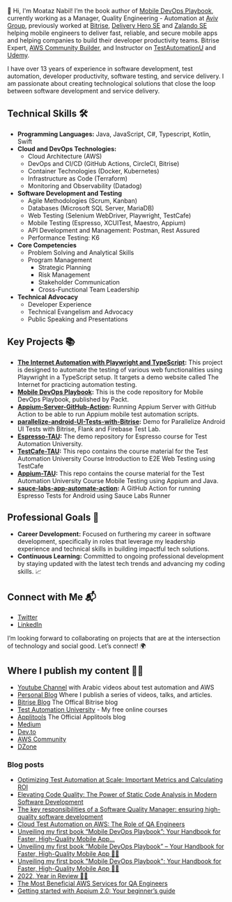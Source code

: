 👋 Hi, I'm Moataz Nabil! I’m the book author of [Mobile DevOps Playbook](https://www.amazon.com/Mobile-DevOps-Playbook-accelerating-high-quality/dp/1803242558/ref=sr_1_1?keywords=9781803242552&qid=1680253844&sr=8-1), currently working as a Manager, Quality Engineering - Automation at [Aviv Group](https://www.aviv-group.com/),  previously worked at [Bitrise](https://bitrise.io/), [Delivery Hero SE](https://www.deliveryhero.com/) and [Zalando SE](https://www.zalando.de/) helping mobile engineers to deliver fast, reliable, and secure mobile apps and helping companies to build their developer productivity teams. Bitrise Expert, [AWS Community Builder](https://aws.amazon.com/developer/community/community-builders/community-builders-directory/?cb-cards.sort-by=item.additionalFields.cbName&cb-cards.sort-order=asc&awsf.builder-category=*all&awsf.location=*all&awsf.year=*all&cb-cards.q=moataz&cb-cards.q_operator=AND), and Instructor on [TestAutomationU](https://testautomationu.applitools.com/instructors/moataz_nabil.html) and [Udemy](https://www.udemy.com/course/selenium-webdriver-from-foundation-to-framework-in-arabic/?referralCode=070F61E78CBA6A4AD2D3).

I have over 13 years of experience in software development, test automation, developer productivity, software testing, and service delivery. I am passionate about creating technological solutions that close the loop between software development and service delivery. 

## Technical Skills 🛠️
- **Programming Languages:** Java, JavaScript, C#, Typescript, Kotlin, Swift
- **Cloud and DevOps Technologies:**
  - Cloud Architecture (AWS)
  - DevOps and CI/CD (GitHub Actions, CircleCI, Bitrise)
  - Container Technologies (Docker, Kubernetes)
  - Infrastructure as Code (Terraform)
  - Monitoring and Observability (Datadog)
- **Software Development and Testing**
  - Agile Methodologies (Scrum, Kanban)
  - Databases (Microsoft SQL Server, MariaDB)
  - Web Testing (Selenium WebDriver, Playwright, TestCafe)
  - Mobile Testing (Espresso, XCUITest, Maestro, Appium)
  - API Development and Management: Postman, Rest Assured
  - Performance Testing: K6
- **Core Competencies**
  - Problem Solving and Analytical Skills
  - Program Management
    - Strategic Planning
    - Risk Management
    - Stakeholder Communication
    - Cross-Functional Team Leadership
- **Technical Advocacy**
  - Developer Experience
  - Technical Evangelism and Advocacy
  - Public Speaking and Presentations

## Key Projects 📚
- **[The Internet Automation with Playwright and TypeScript](https://github.com/moatazeldebsy/the-internet-automation-playwright-typescript):** This project is designed to automate the testing of various web functionalities using Playwright in a TypeScript setup. It targets a demo website called The Internet for practicing automation testing.
- **[Mobile DevOps Playbook](https://github.com/moatazeldebsy/Mobile-DevOps-Playbook):** This is the code repository for Mobile DevOps Playbook, published by Packt.
- **[Appium-Server-GitHub-Action](https://github.com/moatazeldebsy/Appium-Server-GitHub-Action):** Running Appium Server with GitHub Action to be able to run Appium mobile test automation scripts.
- **[parallelize-android-UI-Tests-with-Bitrise](https://github.com/moatazeldebsy/parallelize-android-UI-Tests-with-Bitrise):** Demo for Parallelize Android UI Tests with Bitrise, Flank and Firebase Test Lab.
- **[Espresso-TAU](https://github.com/moatazeldebsy/Espresso-TAU):** The demo repository for Espresso course for Test Automation University.
- **[TestCafe-TAU](https://github.com/moatazeldebsy/TestCafe-TAU):** This repo contains the course material for the Test Automation University Course Introduction to E2E Web Testing using TestCafe
- **[Appium-TAU](https://github.com/moatazeldebsy/Appium-TAU):** This repo contains the course material for the Test Automation University Course Mobile Testing using Appium and Java.
- **[sauce-labs-app-automate-action](https://github.com/moatazeldebsy/sauce-labs-app-automate-action):** A GitHub Action for running Espresso Tests for Android using Sauce Labs Runner

## Professional Goals 🚀
- **Career Development:** Focused on furthering my career in software development, specifically in roles that leverage my leadership experience and technical skills in building impactful tech solutions.
- **Continuous Learning:** Committed to ongoing professional development by staying updated with the latest tech trends and advancing my coding skills. 📈

## Connect with Me 📬
- [Twitter](https://twitter.com/Moatazeldebsy)
- [LinkedIn](https://www.linkedin.com/in/moataz-nabil/)

I’m looking forward to collaborating on projects that are at the intersection of technology and social good. Let’s connect! 🌍

## Where I publish my content ✍🏻 
- [Youtube Channel](https://www.youtube.com/c/MoatazNabil01) with Arabic videos about test automation and AWS
- [Personal Blog](https://moataznabil.blog/) Where I publish a series of videos, talks, and articles.
- [Bitrise Blog](https://blog.bitrise.io/author/moataz-nabil) The Offical Bitrise blog
- [Test Automation University](https://testautomationu.applitools.com/instructors/moataz_nabil.html) - My free online courses
- [Applitools](https://applitools.com/blog/author/moataznabil/) The Official Applitools blog 
- [Medium](http://moatazeldebsy.medium.com/)
- [Dev.to](https://dev.to/moataznabil)
- [AWS Community](https://community.aws/@moataz)
- [DZone](https://dzone.com/users/3017444/moataznabil.html)

### Blog posts
<!-- BLOG-POST-LIST:START -->
- [Optimizing Test Automation at Scale: Important Metrics and Calculating ROI](https://moatazeldebsy.medium.com/optimizing-test-automation-at-scale-important-metrics-and-calculating-roi-553c2ff66edb?source=rss-22507dab7991------2)
- [Elevating Code Quality: The Power of Static Code Analysis in Modern Software Development](https://medium.com/aviv-product-tech-blog/elevating-code-quality-the-power-of-static-code-analysis-in-modern-software-development-e0316e303afb?source=rss-22507dab7991------2)
- [The key responsibilities of a Software Quality Manager: ensuring high-quality software development](https://dev.to/moataznabil/the-key-responsibilities-of-a-software-quality-manager-ensuring-high-quality-software-development-3a9f)
- [Cloud Test Automation on AWS: The Role of QA Engineers](https://dev.to/aws-builders/cloud-test-automation-on-aws-the-role-of-qa-engineers-4j23)
- [Unveiling my first book “Mobile DevOps Playbook”: Your Handbook for Faster, High-Quality Mobile App…](https://moatazeldebsy.medium.com/unveiling-my-first-book-mobile-devops-playbook-your-handbook-for-faster-high-quality-mobile-app-19affc21ebfa?source=rss-22507dab7991------2)
- [Unveiling my first book “Mobile DevOps Playbook” – Your Handbook for Faster, High-Quality Mobile App 📱🚀](https://moataznabil.blog/2023/04/27/unveiling-my-first-book-mobile-devops-playbook-your-handbook-for-faster-high-quality-mobile-app-%f0%9f%93%b1%f0%9f%9a%80/)
- [Unveiling my first book &quot;Mobile DevOps Playbook&quot;: Your Handbook for Faster, High-Quality Mobile App 📱🚀](https://dev.to/moataznabil/unveiling-my-first-book-mobile-devops-playbook-your-handbook-for-faster-high-quality-mobile-app-28m3)
- [2022, Year in Review 🙌🏻](https://moataznabil.blog/2022/12/28/2022-year-in-review-%f0%9f%99%8c%f0%9f%8f%bb/)
- [The Most Beneficial AWS Services for QA Engineers](https://dev.to/aws-builders/the-most-beneficial-aws-services-for-qa-engineers-40f7)
- [Getting started with Appium 2.0: Your beginner’s guide](https://dev.to/moataznabil/getting-started-with-appium-20-your-beginners-guide-3m32)
<!-- BLOG-POST-LIST:END -->
